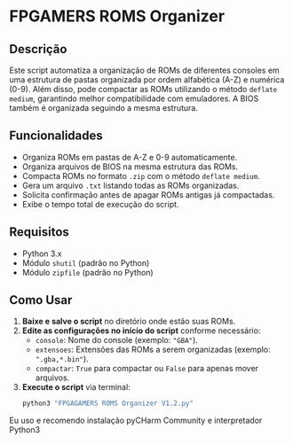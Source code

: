 # FPGAMERS ROMS Organizer

## Descrição
Este script automatiza a organização de ROMs de diferentes consoles em uma estrutura de pastas organizada por ordem alfabética (A-Z) e numérica (0-9). Além disso, pode compactar as ROMs utilizando o método `deflate medium`, garantindo melhor compatibilidade com emuladores. A BIOS também é organizada seguindo a mesma estrutura.

## Funcionalidades
- Organiza ROMs em pastas de A-Z e 0-9 automaticamente.
- Organiza arquivos de BIOS na mesma estrutura das ROMs.
- Compacta ROMs no formato `.zip` com o método `deflate medium`.
- Gera um arquivo `.txt` listando todas as ROMs organizadas.
- Solicita confirmação antes de apagar ROMs antigas já compactadas.
- Exibe o tempo total de execução do script.

## Requisitos
- Python 3.x
- Módulo `shutil` (padrão no Python)
- Módulo `zipfile` (padrão no Python)

## Como Usar
1. **Baixe e salve o script** no diretório onde estão suas ROMs.
2. **Edite as configurações no início do script** conforme necessário:
   - `console`: Nome do console (exemplo: `"GBA"`).
   - `extensoes`: Extensões das ROMs a serem organizadas (exemplo: `".gba,*.bin"`).
   - `compactar`: `True` para compactar ou `False` para apenas mover arquivos.
3. **Execute o script** via terminal:
   ```sh
   python3 "FPGAGAMERS ROMS Organizer V1.2.py"

Eu uso e recomendo instalação pyCHarm Community e interpretador Python3

